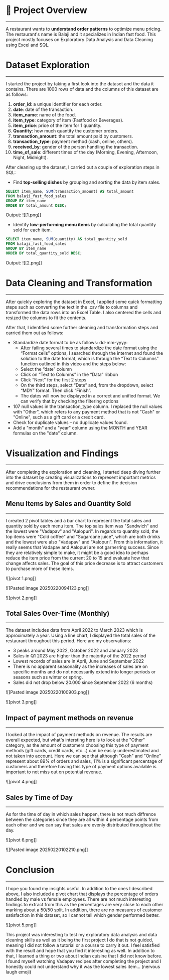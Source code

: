 # 🍟 Project Overview
---
A restaurant wants to **understand order patterns** to optimize menu pricing. The restaurant's name is Balaji and it specializes in Indian fast food. This project mostly focuses on Exploratory Data Analysis and Data Cleaning using Excel and SQL. 

# Dataset Exploration
---
I started the project by taking a first look into the dataset and the data it contains. There are 1000 rows of data and the columns of this dataset are as follows: 

1. **order_id**: a unique identifier for each order.
2. **date**: date of the transaction.
3. **item_name**: name of the food.
4. **item_type**: category of item (Fastfood or Beverages).
5. **item_price**: price of the item for 1 quantity.
6. **Quantity**: how much quantity the customer orders.
7. **transaction_amount**: the total amount paid by customers.
8. **transaction_type**: payment method (cash, online, others).
9. **received_by**: gender of the person handling the transaction.
10. **time_of_sale**: different times of the day (Morning, Evening, Afternoon, Night, Midnight).

After cleaning up the dataset, I carried out a couple of exploration steps in SQL:

- Find **top-selling dishes** by grouping and sorting the data by item sales. 
```SQL
SELECT item_name, SUM(transaction_amount) AS total_amount
FROM balaji_fast_food_sales
GROUP BY item_name
ORDER BY total_amount DESC;
```

Output:
![[1.png]]

-  Identify **low-performing menu items** by calculating the total quantity sold for each item.  
```SQL
SELECT item_name, SUM(quantity) AS total_quantity_sold
FROM balaji_fast_food_sales
GROUP BY item_name
ORDER BY total_quantity_sold DESC;
```

Output:
![[2.png]]

# Data Cleaning and Transformation
---
After quickly exploring the dataset in Excel, I applied some quick formatting steps such as converting the text in the .csv file to columns and transformed the data rows into an Excel Table. I also centered the cells and resized the columns to fit the contents.

After that, I identified some further cleaning and transformation steps and carried them out as follows:
- Standardize date format to be as follows: dd-mm-yyyy:
	- After failing several times to standardize the date format using the “Format cells” options, I searched through the internet and found the solution to the date format, which is through the “Text to Columns” function outlined in this video and the steps below:
	- Select the “date” column
	- Click on “Text to Columns” in the “Data” ribbon
	- Click “Next” for the first 2 steps
	- On the third steps, select “Date” and, from the dropdown, select “MDY” format. Then click “Finish”.
	- The dates will now be displayed in a correct and unified format. We can verify that by checking the filtering options
- 107 null values in the transaction_type column. I replaced the null values with "Other", which refers to any payment method that is not "Cash" or "Online", such as a gift card or a credit card.
- Check for duplicate values – no duplicate values found.
- Add a "month" and a "year" column using the MONTH and YEAR formulas on the "date" column.

# Visualization and Findings
---
After completing the exploration and cleaning, I started deep diving further into the dataset by creating visualizations to represent important metrics and drive conclusions from them in order to define the decision recommendations for the restaurant owner.

## Menu Items by Sales and Quantity Sold
---
I created 2 pivot tables and a bar chart to represent the total sales and quantity sold by each menu item. The top sales item was "Sandwich" and the lowest were "Vadapav" and "Aalopuri". In regards to quantity sold, the top items were "Cold coffee" and "Sugarcane juice", which are both drinks and the lowest were also "Vadapav" and "Aalopuri". From this information, it really seems that Vadapav and Aalopuri are not garnerring success. Since they are relatively simple to make, it might be a good idea to perhaps reduce the item price from the current 20 to 15 and evaluate how that change affects sales. The goal of this price decrease is to attract customers to purchase more of these items. 

![[pivot 1.png]]

![[Pasted image 20250220094123.png]]

![[pivot 2.png]]
## Total Sales Over-Time (Monthly)
---
The dataset includes data from April 2022 to March 2023 which is approximately a year. Using a line chart, I displayed the total sales of the restaurant throughout this period. Here are my observations:

- 3 peaks around May 2022, October 2022 and January 2023
- Sales in Q1 2023 are higher than the majority of the 2022 period
- Lowest records of sales are in April, June and September 2022
- There is no apparent seasonality as the increases of sales are on specific months and do not necessarily extend into longer periods or seasons such as winter or spring. 
- Sales did not drop below 20.000 since September 2022 (6 months)

![[Pasted image 20250220100903.png]]

![[pivot 3.png]]

## Impact of payment methods on revenue
---
I looked at the impact of payment methods on revenue. The results are overall expected, but what's intersting here is to look at the "Other" category, as the amount of customers choosing this type of payment methods (gift cards, credit cards, etc...) can be easily underestimated and not taken into account. Here we can see that although "Cash" and "Online" represent about 89% of orders and sales, 11% is a significant percentage of customers and therefore having this type of payment options available is important to not miss out on potential revenue.


![[pivot 4.png]]
## Sales by Time of Day
---
As for the time of day in which sales happen, there is not much diffrence between the categories since they are all within 4 percentage points from each other and we can say that sales are evenly distributed throughout the day.

![[pivot 6.png]]


![[Pasted image 20250220102210.png]]
# Conclusion
---
I hope you found my insights useful. In addition to the ones I described above, I also included a pivot chart that displays the percentage of orders handled by male vs female employees. There are not much interesting findings to extract from this as the percentages are very close to each other marking about a 50/50 split. In addition, there are no measures of customer satisfaction in this dataset, so I cannot tell which gender performed better.

![[pivot 5.png]]

This project was interesting to test my exploratory data analysis and data cleaning skills as well as it being the first project I do that is not guided, meaning I did not follow a tutorial or a course to carry it out. I feel satisfied with the result and hope that you find it interesting as well. In addition to that, I learned a thing or two about Indian cuisine that I did not know before. I found myself watching Vadapav recipes after completing the project and I honestly could not understand why it was the lowest sales item... (nervous laugh emoji)
